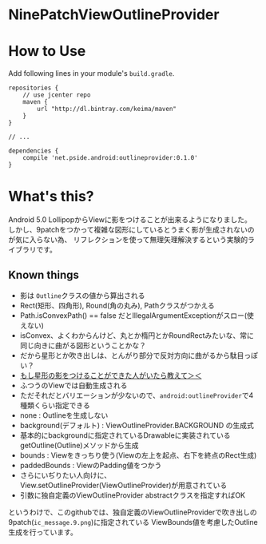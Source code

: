 NinePatchViewOutlineProvider
=======================

# How to Use

Add following lines in your module's `build.gradle`.

```
repositories {
    // use jcenter repo
    maven {
        url "http://dl.bintray.com/keima/maven"
    }
}

// ...

dependencies {
    compile 'net.pside.android:outlineprovider:0.1.0'
}
```

# What's this?

Android 5.0 LollipopからViewに影をつけることが出来るようになりました。
しかし、9patchをつかって複雑な図形にしているとうまく影が生成されないのが気に入らない為、
リフレクションを使って無理矢理解決するという実験的ライブラリです。

## Known things

- 影は `Outline`クラスの値から算出される
 - Rect(矩形、四角形), Round(角の丸み), Pathクラスがつかえる
 - Path.isConvexPath() == false だとIllegalArgumentExceptionがスロー(使えない)
  - isConvex、よくわからんけど、丸とか楕円とかRoundRectみたいな、常に同じ向きに曲がる図形ということかな？
  - だから星形とか吹き出しは、とんがり部分で反対方向に曲がるから駄目っぽい？
   - <u>もし星形の影をつけることができた人がいたら教えて＞＜</u>
- ふつうのViewでは自動生成される
 - ただそれだとバリエーションが少ないので、`android:outlineProvider`で4種類くらい指定できる
  - none : Outlineを生成しない
  - background(デフォルト) : ViewOutlineProvider.BACKGROUND の生成式
   - 基本的にbackgroundに指定されているDrawableに実装されているgetOutline(Outline)メソッドから生成
  - bounds : Viewをきっちり使う(Viewの左上を起点、右下を終点のRect生成)
  - paddedBounds : ViewのPadding値をつかう
- さらにいぢりたい人向けに、View.setOutlineProvider(ViewOutlineProvider)が用意されている
 - 引数に独自定義のViewOutlineProvider abstractクラスを指定すればOK

というわけで、このgithubでは、独自定義のViewOutlineProviderで吹き出しの9patch(`ic_message.9.png`)に指定されている
ViewBounds値を考慮したOutline生成を行っています。

 
